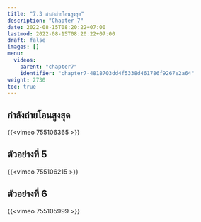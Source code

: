 ```yaml
---
title: "7.3 กำลังถ่ายโอนสูงสุด"
description: "Chapter 7"
date: 2022-08-15T08:20:22+07:00
lastmod: 2022-08-15T08:20:22+07:00
draft: false
images: []
menu:
  videos:
    parent: "chapter7"
    identifier: "chapter7-4818703dd4f5338d461786f9267e2a64"
weight: 2730
toc: true
---
```


## กำลังถ่ายโอนสูงสุด

{{<vimeo 755106365 >}}

## ตัวอย่างที่ 5
{{<vimeo 755106215 >}}

## ตัวอย่างที่ 6
{{<vimeo 755105999 >}}


